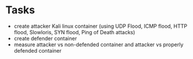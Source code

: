 # Tasks
* create attacker Kali linux container (using UDP Flood, ICMP flood, HTTP flood, Slowloris, SYN flood,  Ping of Death attacks)
* create defender container
* measure attacker vs non-defended container and attacker vs properly defended container
